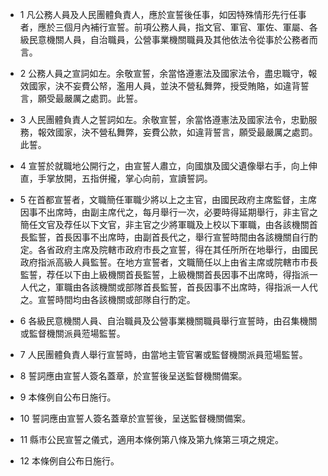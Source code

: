 * 1 凡公務人員及人民團體負責人，應於宣誓後任事，如因特殊情形先行任事者，應於三個月內補行宣誓。前項公務人員，指文官、軍官、軍佐、軍屬、各級民意機關人員，自治職員，公營事業機關職員及其他依法令從事於公務者而言。

* 2 公務人員之宣詞如左。余敬宣誓，余當恪遵憲法及國家法令，盡忠職守，報效國家，決不妄費公帑，濫用人員，並決不營私舞弊，授受賄賂，如違背誓言，願受最嚴厲之處罰。此誓。

* 3 人民團體負責人之誓詞如左。余敬宣誓，余當恪遵憲法及國家法令，忠勤服務，報效國家，決不營私舞弊，妄費公款，如違背誓言，願受最嚴厲之處罰。此誓。

* 4 宣誓於就職地公開行之，由宣誓人肅立，向國旗及國父遺像舉右手，向上伸直，手掌放開，五指併攏，掌心向前，宣讀誓詞。

* 5 在首都宣誓者，文職簡任軍職少將以上之主官，由國民政府主席監督，主席因事不出席時，由副主席代之，每月舉行一次，必要時得延期舉行，非主官之簡任文官及荐任以下文官，非主官之少將軍職及上校以下軍職，由各該機關首長監誓，首長因事不出席時，由副首長代之，舉行宣誓時間由各該機關自行酌定。各省政府主席及院轄市政府市長之宣誓，得在其任所所在地舉行，由國民政府指派高級人員監誓。在地方宣誓者，文職簡任以上由省主席或院轄市市長監誓，荐任以下由上級機關首長監誓，上級機關首長因事不出席時，得指派一人代之，軍職由各該機關或部隊首長監誓，首長因事不出席時，得指派一人代之。宣誓時間均由各該機關或部隊自行酌定。

* 6 各級民意機關人員、自治職員及公營事業機關職員舉行宣誓時，由召集機關或監督機關派員蒞場監誓。

* 7 人民團體負責人舉行宣誓時，由當地主管官署或監督機關派員蒞場監誓。

* 8 誓詞應由宣誓人簽名蓋章，於宣誓後呈送監督機關備案。

* 9 本條例自公布日施行。

* 10 誓詞應由宣誓人簽名蓋章於宣誓後，呈送監督機關備案。

* 11 縣市公民宣誓之儀式，適用本條例第八條及第九條第三項之規定。

* 12 本條例自公布日施行。

